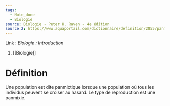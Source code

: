 ```yaml
---
tags:
  - Note_done
  - Biologie
source: Biologie - Peter H. Raven - 4e édition
source 2: https://www.aquaportail.com/dictionnaire/definition/2855/panmictique
---
```


Link :
_Biologie : Introduction_
1. [[Biologie]]

# Définition
Une population est dite panmictique lorsque une population où tous les individus peuvent se croiser au hasard. Le type de reproduction est une panmixie. 